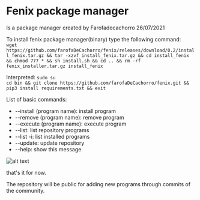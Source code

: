# Fenix package manager


Is a package manager created by Farofadecachorro 26/07/2021


To install fenix package manager(binary) type the following command:<br>
`wget https://github.com/farofaDeCachorro/fenix/releases/download/0.2/install_fenix.tar.gz && tar -xzvf install_fenix.tar.gz && cd install_fenix && chmod 777 * && sh install.sh && cd .. && rm -rf fenix_installer.tar.gz install_fenix`

Interpreted:
`sudo su`<br>
`cd bin && git clone https://github.com/farofaDeCachorro/fenix.git && pip3 install requirements.txt && exit`

List of basic commands:
+ --install (program name): install program
+ --remove (program name): remove program
+ --execute (program name): execute program
+ --list: list repository programs
+ --list -i: list installed programs
+ --update: update repository
+ --help: show this message

![alt text](https://github.com/farofaDeCachorro/fenix/blob/main/other/fenix.png?raw=true)

that's it for now.
 
The repository will be public for adding new programs through commits of the community.
